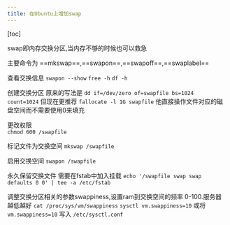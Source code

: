 ```yaml
---
title: 在Ubuntu上增加swap
---
```


[toc]

swap即内存交换分区,当内存不够的时候也可以救急

主要命令为 ==mkswap==,==swapon==,==swapoff==,==swaplabel==

查看交换信息 
`swapon --show` 
`free -h` 
`df -h` 

创建交换分区 
原来的写法是 `dd if=/dev/zero of=swapfile bs=1024 count=1024` 
但现在更推荐  `fallocate -l 1G swapfile` 他直接操作文件对应的磁盘空间而不需要使用0来填充

更改权限  
`chmod 600 /swapfile` 

标记文件为交换空间 
`mkswap /swapfile` 

启用交换空间 
`swapon /swapfile` 

永久保留交换文件 
需要在fstab中加入挂载 
`echo '/swapfile swap swap defaults 0 0' | tee -a /etc/fstab` 

调整交换分区相关的参数swappiness,设置ram到交换空间的频率 0-100.服务器越低越好
`cat /proc/sys/vm/swappiness`
`sysctl vm.swappiness=10` 或将 `vm.swappiness=10` 写入 `/etc/sysctl.conf`


